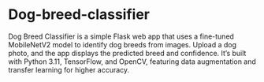 # Dog-breed-classifier
Dog Breed Classifier is a simple Flask web app that uses a fine-tuned MobileNetV2 model to identify dog breeds from images. Upload a dog photo, and the app displays the predicted breed and confidence. It’s built with Python 3.11, TensorFlow, and OpenCV, featuring data augmentation and transfer learning for higher accuracy.
